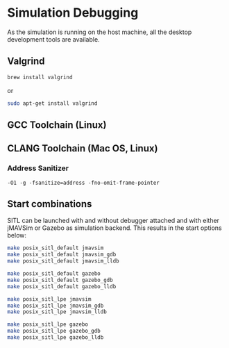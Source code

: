 # Simulation Debugging

As the simulation is running on the host machine, all the desktop development tools are available.

## Valgrind

<div class="host-code"></div>

```sh
brew install valgrind
```

or

<div class="host-code"></div>

```sh
sudo apt-get install valgrind
```

## GCC Toolchain (Linux)

## CLANG Toolchain (Mac OS, Linux)

### Address Sanitizer

<div class="host-code"></div>

```clang
-O1 -g -fsanitize=address -fno-omit-frame-pointer
```

## Start combinations

SITL can be launched with and without debugger attached and with either jMAVSim or Gazebo as simulation backend. This results in the start options below:

<div class="host-code"></div>

```sh
make posix_sitl_default jmavsim
make posix_sitl_default jmavsim_gdb
make posix_sitl_default jmavsim_lldb

make posix_sitl_default gazebo
make posix_sitl_default gazebo_gdb
make posix_sitl_default gazebo_lldb

make posix_sitl_lpe jmavsim
make posix_sitl_lpe jmavsim_gdb
make posix_sitl_lpe jmavsim_lldb

make posix_sitl_lpe gazebo
make posix_sitl_lpe gazebo_gdb
make posix_sitl_lpe gazebo_lldb
```
